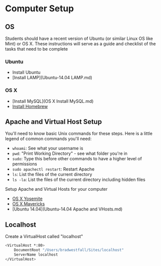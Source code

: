 # Computer Setup

## OS

Students should have a recent version of Ubuntu (or similar Linux OS like Mint) or OS X. These instructions will serve as a guide and checklist of the tasks that need to be complete

### Ubuntu

- Install Ubuntu
- [Install LAMP](Ubuntu-14.04 LAMP.md)

### OS X
- [Install MySQL](OS X Install MySQL.md)
- [Install Homebrew](http://brew.sh/)

## Apache and Virtual Host Setup

You'll need to know basic Unix commands for these steps. Here is a little legend of common commands you'll need:

- `whoami`: See what your username is
- `pwd`: "Print Working Directory" - see what folder you're in
- `sudo`: Type this before other commands to have a higher level of permissions
- `sudo apachectl restart`: Restart Apache
- `ls`: List the files of the current directory
- `ls -la`: List the files of the current directory including hidden files

Setup Apache and Virtual Hosts for your computer

- [OS X Yosemite](https://gist.github.com/bradwestfall/c3e44d5c1e4a74ad852e)
- [OS X Mavericks](https://gist.github.com/bradwestfall/df915300c0d5022e5cb2)
- [Ubuntu 14.04](Ubuntu-14.04 Apache and VHosts.md)

## Localhost

Create a VirtualHost called "localhost"

```sh
<VirtualHost *:80>
    DocumentRoot "/Users/bradwestfall/Sites/localhost"
    ServerName localhost
</VirtualHost>
```